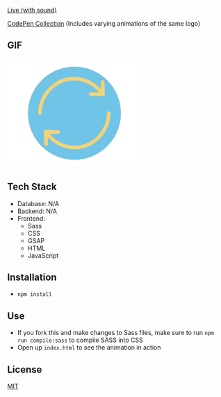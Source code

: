[Live (with sound)](https://hakeemmidan.github.io/fantaq-animation/)

[CodePen Collection](https://codepen.io/collection/DJObvB) (Includes varying animations of the same logo)


## GIF
<img height="250px" src="assets/fantaq-logo-anim.gif"/>

## Tech Stack
- Database: N/A
- Backend: N/A
- Frontend:
  - Sass
  - CSS
  - GSAP
  - HTML
  - JavaScript

## Installation
- `npm install`

## Use
- If you fork this and make changes to Sass files, make sure to run `npm run compile:sass` to compile SASS into CSS
- Open up `index.html` to see the animation in action

## License
[MIT](https://choosealicense.com/licenses/mit/)